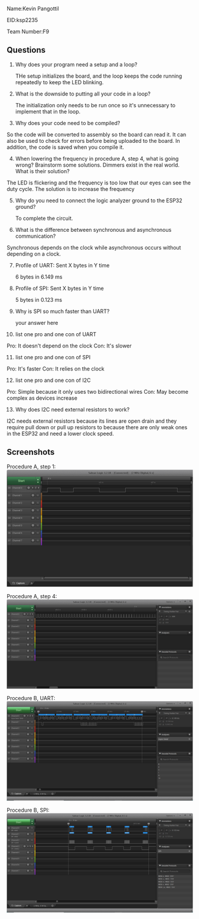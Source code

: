  Name:Kevin Pangottil        

EID:ksp2235

Team Number:F9

## Questions

1. Why does your program need a setup and a loop?

    THe setup initializes the board, and the loop keeps the code running repeatedly to keep the LED blinking. 

2. What is the downside to putting all your code in a loop?

   The initialization only needs to be run once so it's unnecessary to implement that in the loop.  
   
3. Why does your code need to be compiled?

 So the code will be converted to assembly so the board can read it. It can also be used to check for errors before being uploaded to the board. In addition, the code is saved when you compile it. 
 
4. When lowering the frequency in procedure A, step 4, what is going wrong? Brainstorm some solutions. Dimmers exist in the real world. What is their solution?

The LED is flickering and the frequency is too low that our eyes can see the duty cycle. The solution is to increase the frequency  

5. Why do you need to connect the logic analyzer ground to the ESP32 ground?

    To complete the circuit. 
    
6. What is the difference between synchronous and asynchronous communication?

 Synchronous depends on the clock while asynchronous occurs without depending on a clock. 
 
7. Profile of UART: Sent X bytes in Y time 

    6 bytes in 6.149 ms

8. Profile of SPI: Sent X bytes in Y time

    5 bytes in 0.123 ms
    
9. Why is SPI so much faster than UART?

    your answer here

10. list one pro and one con of UART

Pro: It doesn't depend on the clock
Con: It's slower

11. list one pro and one con of SPI

Pro: It's faster
Con: It relies on the clock

12. list one pro and one con of I2C

Pro: Simple because it only uses two bidirectional wires
Con: May become complex as devices increase

13. Why does I2C need external resistors to work?

I2C needs external resistors because its lines are open drain and they require pull down or pull up resistors to because there are only weak ones in the ESP32 and need a lower clock speed. 

## Screenshots

Procedure A, step 1:
![Put path to your image here ->](img/PAp1.PNG)

Procedure A, step 4:
![Put path to your image here ->](img/PAs4.PNG)

Procedure B, UART:
![Put path to your image here ->](img/UARTTimer.PNG)

Procedure B, SPI:
![Put path to your image here ->](img/SIPtimer.PNG)
